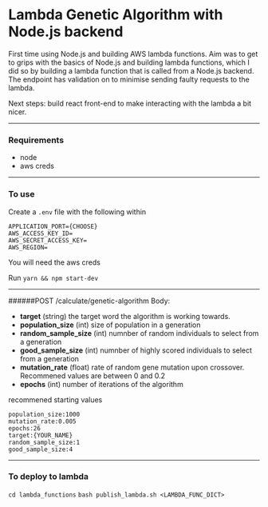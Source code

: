 # Lambda Genetic Algorithm with Node.js backend

First time using Node.js and building AWS lambda functions. Aim was to get to grips with the basics of Node.js and building lambda functions, which I did so by building a lambda function that is called from a Node.js backend. The endpoint has validation on to minimise sending faulty requests to the lambda.

Next steps: build react front-end to make interacting with the lambda a bit nicer.

----

### Requirements
- node
- aws creds
----

### To use
Create a `.env` file with the following within
```
APPLICATION_PORT={CHOOSE}
AWS_ACCESS_KEY_ID=
AWS_SECRET_ACCESS_KEY=
AWS_REGION=
```
You will need the aws creds

Run `yarn && npm start-dev`


---

######POST /calculate/genetic-algorithm
Body:
- **target** (string) the target word the algorithm is working towards.
- **population_size** (int) size of population in a generation
- **random_sample_size** (int) numnber of random individuals to select from a generation
- **good_sample_size** (int) numnber of highly scored individuals to select from a generation
- **mutation_rate** (float) rate of random gene mutation upon crossover. Recommened values are between 0 and 0.2
- **epochs** (int) number of iterations of the algorithm

recommened starting values
```
population_size:1000
mutation_rate:0.005
epochs:26
target:{YOUR_NAME}
random_sample_size:1
good_sample_size:4
```


---

### To deploy to lambda

`cd lambda_functions`
`bash publish_lambda.sh <LAMBDA_FUNC_DICT>`
